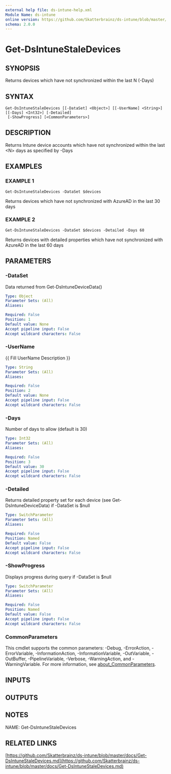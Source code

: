 ```yaml
---
external help file: ds-intune-help.xml
Module Name: ds-intune
online version: https://github.com/Skatterbrainz/ds-intune/blob/master/docs/Get-DsIntuneStaleDevices.md
schema: 2.0.0
---
```


# Get-DsIntuneStaleDevices

## SYNOPSIS
Returns devices which have not synchronized within the last N (-Days)

## SYNTAX

```
Get-DsIntuneStaleDevices [[-DataSet] <Object>] [[-UserName] <String>] [[-Days] <Int32>] [-Detailed]
 [-ShowProgress] [<CommonParameters>]
```

## DESCRIPTION
Returns Intune device accounts which have not synchronized within
the last \<N\> days as specified by -Days

## EXAMPLES

### EXAMPLE 1
```
Get-DsIntuneStaleDevices -DataSet $devices
```

Returns devices which have not synchronized with AzureAD in the last 30 days

### EXAMPLE 2
```
Get-DsIntuneStaleDevices -DataSet $devices -Detailed -Days 60
```

Returns devices with detailed properties which have not synchronized with AzureAD in the last 60 days

## PARAMETERS

### -DataSet
Data returned from Get-DsIntuneDeviceData()

```yaml
Type: Object
Parameter Sets: (All)
Aliases:

Required: False
Position: 1
Default value: None
Accept pipeline input: False
Accept wildcard characters: False
```

### -UserName
{{ Fill UserName Description }}

```yaml
Type: String
Parameter Sets: (All)
Aliases:

Required: False
Position: 2
Default value: None
Accept pipeline input: False
Accept wildcard characters: False
```

### -Days
Number of days to allow (default is 30)

```yaml
Type: Int32
Parameter Sets: (All)
Aliases:

Required: False
Position: 3
Default value: 30
Accept pipeline input: False
Accept wildcard characters: False
```

### -Detailed
Returns detailed property set for each device (see Get-DsIntuneDeviceData) if -DataSet is $null

```yaml
Type: SwitchParameter
Parameter Sets: (All)
Aliases:

Required: False
Position: Named
Default value: False
Accept pipeline input: False
Accept wildcard characters: False
```

### -ShowProgress
Displays progress during query if -DataSet is $null

```yaml
Type: SwitchParameter
Parameter Sets: (All)
Aliases:

Required: False
Position: Named
Default value: False
Accept pipeline input: False
Accept wildcard characters: False
```

### CommonParameters
This cmdlet supports the common parameters: -Debug, -ErrorAction, -ErrorVariable, -InformationAction, -InformationVariable, -OutVariable, -OutBuffer, -PipelineVariable, -Verbose, -WarningAction, and -WarningVariable. For more information, see [about_CommonParameters](http://go.microsoft.com/fwlink/?LinkID=113216).

## INPUTS

## OUTPUTS

## NOTES
NAME: Get-DsIntuneStaleDevices

## RELATED LINKS

[https://github.com/Skatterbrainz/ds-intune/blob/master/docs/Get-DsIntuneStaleDevices.md](https://github.com/Skatterbrainz/ds-intune/blob/master/docs/Get-DsIntuneStaleDevices.md)

